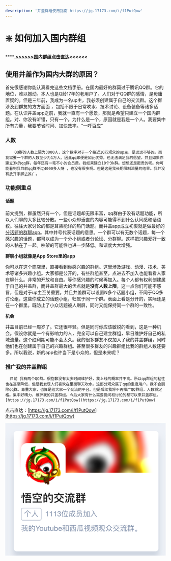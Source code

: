 ```yaml
---
description: '井盖群组使用指南 https://jg.17173.com/i/f1PutQow'
---
```


# ❇️ 如何加入国内群组

\*\*\*\*[ **&gt;&gt;&gt;&gt;&gt;&gt;国内群组点击直达**](https://jg.17173.com/i/f1PutQow)**&lt;&lt;&lt;&lt;&lt;&lt;**

## 使用井盖作为国内大群的原因？

首先很感谢你能认真看完这些文档手册。在国内最好的群莫过于腾讯QQ群。它的地位，难以撼动。本人也是Q龄17年的老用户了。人们对于QQ群的感情，是毋庸置疑的。但是三年前，我成为一名up主，我必须创建属于自己的交流群。这个群涉及到群友的方方面面 ，包括不限于日常吹水、技术讨论、设备装备等诸多话题。在认识井盖app之前，我就一直有一个愿景，那就是希望只建立一个国内群组。对、你没有听错，只有一个。为什么是一个，原因就是我是一个人。我要集中所有力量，我要节省时间、加快效率。“一呼百应“

### 人数

        QQ群的人数上限为3000人，这个数字对于一个接近10万观众的up主，是远远不够的。而我需要一个群的人数至少为1万人。因此qq即便是如此优秀，也无法满足我的愿望。并且如果你建立3k的qq群，每年还有一笔不小的会员费。我如果建立10个3k群。想想还是挺贵的呢。你可能看到我目前qq群不过4000多人呀 ，也没有很多啊。但是这是我长期限制流量的结果。我并没有放开手脚去推广。

### 功能侧重点

#### **话题**

前文提到，群虽然只有一个，但是话题却无限丰富，qq群由于没有话题功能，所以人们聊的大多比较分散。一些小众却垂直的内容可能得不到什么认同感和话语权。往往大家讨论的都是耳熟能详的热门话题。而井盖app成立初衷就是做最好的[分话题的群聊app](https://jg.17173.com/i/f1PutQow)。其中井号代表话题的意思。一个群可以有无数个话题，每一个感兴趣的话题，都可以成为一个分小组或者分论坛、分群聊。这样把兴趣爱好一致的人黏在了一起。吵架的可能性也进一步降低。和谐度大大增强。

**群聊小组就像是App Store里的app**

你可以在这个商店里，直接看到你感兴趣的群组。这里涉及游戏、动漫、技术、美术等诸多兴趣小组。大家都是公开的，有些群组甚至，点进去不加入也能看看人家在聊什么。非常的开放和自由。等你感兴趣的时候再加入。每个人都有权利创建属于自己的井盖群，而井盖群最大的优点就是**没有人数上限**，这一点你们可能不感冒，但是对于up主至关重要。并且井盖群可以设置N多个话题小组，不同于QQ多讨论组，这些你成立的话题小组，归属于同一个群。表面上看是分开的，实际还是在一个群里。既防止了小众话题被人刷屏，同时又能保持同一个群的一致性。

**机会**

井盖目前已经一周岁了。它还很年轻。但是同时你应该敏锐的看到，这是一种机会。假设你就是一个有影响力的人，完全可以自己建立群组，早日维护好自己的私域流量。这个红利期可能不会太久。我的很多群友不仅加入了我的井盖群组，同时他们也在创建属于自己的兴趣群组。甚至很多群友的兴趣群组比我的群组人数还要多。所以我说，新的app也许当下是小众的，但是未来呢？

### 推广我的井盖群组

      目前 我有两个QQ群。很抱歉没有太多时间维护好，我上线的概率并不高。所以qq群组的粘性也在逐渐降低，但是我发现人们喜欢在里面聊天吹水。这部分观众属于qq的重度用户。我不会删除qq群。尊重大家，也算是给大家一个交流的平台。但是后续我将不再推广QQ群组，人数将定格。集中好精力，维护我的井盖群组。今后大家有什么需要提问和讨论的都可以来井盖群组。[https://jg.17173.com/i/f1PutQow](https://jg.17173.com/i/f1PutQow)

点击直达：[https://jg.17173.com/i/f1PutQow](https://jg.17173.com/i/f1PutQow)

![](.gitbook/assets/jie-ping-20210821-shang-wu-10.09.05.png)





